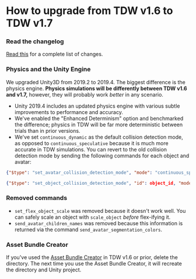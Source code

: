 # How to upgrade from TDW v1.6 to TDW v1.7

### Read the changelog

[Read this](Changelog.md) for a complete list of changes.

### Physics and the Unity Engine

We upgraded Unity3D from 2019.2 to 2019.4. The biggest difference is the physics engine. **Physics simulations will be differently between TDW v1.6 and v1.7,** however, they will probably work *better* in any scenario.

- Unity 2019.4 includes an updated physics engine with various subtle improvements to performance and accuracy.
- We've enabled the "Enhanced Determinism" option and benchmarked the difference; physics in TDW will be far more deterministic between trials than in prior versions.
- We've set `continuous_dynamic` as the default collision detection mode, as opposed to `continuous_speculative` because it is much more accurate in TDW simulations. You can revert to the old collision detection mode by sending the following commands for each object and avatar:

```json
{"$type": "set_avatar_collision_detection_mode", "mode": "continuous_speculative", "avatar_id": avatar_id}
```

```json
{"$type": "set_object_collision_detection_mode", "id": object_id, "mode": "continuous_speculative"}
```

### Removed commands

- `set_flex_object_scale` was removed because it doesn't work well. You can safely scale an object with `scale_object` *before* flex-ifying it.
- `send_avatar_children_names` was removed because this information is returned via the command `send_avatar_segmentation_colors`.

### Asset Bundle Creator

If you've used the [Asset Bundle Creator](misc_frontend/add_local_object.md) in TDW v1.6 or prior, delete the directory. The next time you use the Asset Bundle Creator, it will recreate the directory and Unity project.